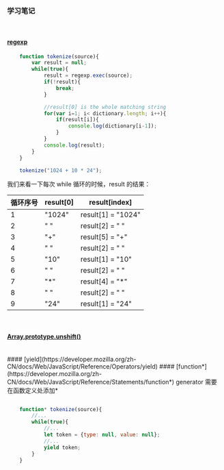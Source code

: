 ### 学习笔记

</br>

#### [regexp](https://developer.mozilla.org/zh-CN/docs/Web/JavaScript/Reference/Global_Objects/RegExp/exec)

```javascript
    function tokenize(source){
        var result = null;
        while(true){
            result = regexp.exec(source);
            if(!result){
                break;
            }

            //result[0] is the whole matching string 
            for(var i=1; i< dictionary.length; i++){
                if(result[i]){
                    console.log(dictionary[i-1]);
                }
            }
            console.log(result);
        }
    }

    tokenize("1024 + 10 * 24");
```

我们来看一下每次 while 循环的时候，result 的结果：

| 循环序号 | result[0] | result[index] |
| -  | -      | -     |
| 1       | "1024"    | result[1] = "1024" |
| 2       | " "       | result[2] = " " |
| 3       | "+"       | result[5] = "+" |
| 4       | " "       | result[2] = " " |
| 5       | "10"      | result[1] = "10" | 
| 6       | " "       | result[2] = " " |
| 7       | "*"       | result[4] = "*" |
| 8       | " "       | result[2] = " " |
| 9       | "24"      | result[1] = "24" |


</br>

#### [Array.prototype.unshift()](https://developer.mozilla.org/zh-CN/docs/Web/JavaScript/Reference/Global_Objects/Array/unshift)

</br>
#### [yield](https://developer.mozilla.org/zh-CN/docs/Web/JavaScript/Reference/Operators/yield)
#### [function*](https://developer.mozilla.org/zh-CN/docs/Web/JavaScript/Reference/Statements/function*)
generator 需要在函数定义处添加* 

```javascript

    function* tokenize(source){
        //...
        while(true){
            //...
            let token = {type: null, value: null};
            //...
            yield token;
        }
    }

```